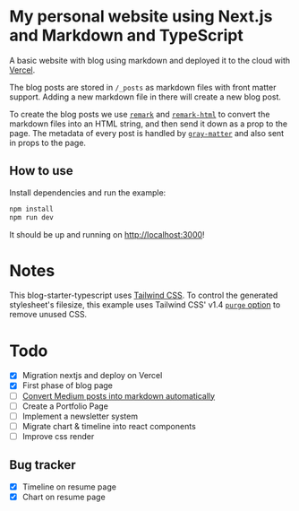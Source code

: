 # My personal website using Next.js and Markdown and TypeScript

A basic website with blog using markdown and deployed it to the cloud with [Vercel](https://vercel.com).

The blog posts are stored in `/_posts` as markdown files with front matter support. Adding a new markdown file in there will create a new blog post.

To create the blog posts we use [`remark`](https://github.com/remarkjs/remark) and [`remark-html`](https://github.com/remarkjs/remark-html) to convert the markdown files into an HTML string, and then send it down as a prop to the page. The metadata of every post is handled by [`gray-matter`](https://github.com/jonschlinkert/gray-matter) and also sent in props to the page.

## How to use

Install dependencies and run the example:

```bash
npm install
npm run dev
```

It should be up and running on [http://localhost:3000](http://localhost:3000)!

# Notes

This blog-starter-typescript uses [Tailwind CSS](https://tailwindcss.com). To control the generated stylesheet's filesize, this example uses Tailwind CSS' v1.4 [`purge` option](https://tailwindcss.com/docs/controlling-file-size/#removing-unused-css) to remove unused CSS.

# Todo

- [x] Migration nextjs and deploy on Vercel
- [x] First phase of blog page
- [ ] [Convert Medium posts into markdown automatically](https://towardsdatascience.com/converting-medium-posts-to-markdown-for-your-blog-5d6830408467)
- [ ] Create a Portfolio Page
- [ ] Implement a newsletter system
- [ ] Migrate chart & timeline into react components
- [ ] Improve css render

## Bug tracker
- [x] Timeline on resume page
- [x] Chart on resume page